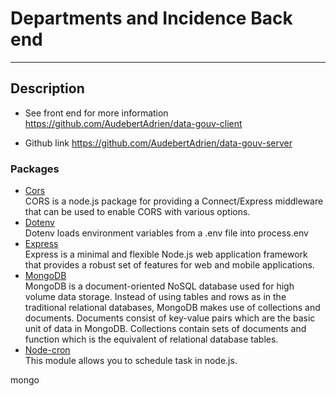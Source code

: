 # Departments and Incidence Back end

---

## Description

- See front end for more information  
  https://github.com/AudebertAdrien/data-gouv-client

- Github link
  https://github.com/AudebertAdrien/data-gouv-server

### Packages

- [Cors](https://www.npmjs.com/package/cors)  
  CORS is a node.js package for providing a Connect/Express middleware that can be used to enable CORS with various options.
- [Dotenv](https://www.npmjs.com/package/dotenv)  
  Dotenv loads environment variables from a .env file into process.env
- [Express](https://expressjs.com/)  
  Express is a minimal and flexible Node.js web application framework that provides a robust set of features for web and mobile applications.
- [MongoDB](https://www.mongodb.com/)  
  MongoDB is a document-oriented NoSQL database used for high volume data storage. Instead of using tables and rows as in the traditional relational databases, MongoDB makes use of collections and documents. Documents consist of key-value pairs which are the basic unit of data in MongoDB. Collections contain sets of documents and function which is the equivalent of relational database tables.
- [Node-cron](https://www.npmjs.com/package/node-cron)  
  This module allows you to schedule task in node.js.

mongo
